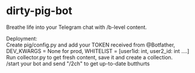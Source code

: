 # dirty-pig-bot
Breathe life into your Telegram chat with /b-level content.

Deployment:
<br/>  Create pig/config.py and add your TOKEN received from @Botfather, DEV_KWARGS = None for prod, WHITELIST = [user1id: int, user2_id: int ....]
<br/>  Run collector.py to get fresh content, save it and create a collection.
<br/>  /start your bot and send "/2ch" to get up-to-date butthurts